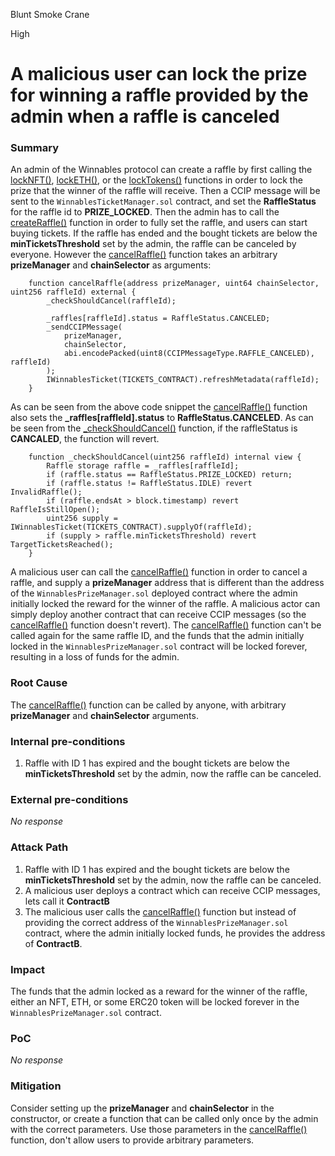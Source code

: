 Blunt Smoke Crane

High

# A malicious user can lock the prize for winning a raffle provided by the admin when a raffle is canceled

### Summary

An admin of the Winnables protocol can create a raffle by first calling the [lockNFT()](https://github.com/sherlock-audit/2024-08-winnables-raffles/blob/main/public-contracts/contracts/WinnablesPrizeManager.sol#L148-L165), [lockETH()](https://github.com/sherlock-audit/2024-08-winnables-raffles/blob/main/public-contracts/contracts/WinnablesPrizeManager.sol#L172-L188), or the [lockTokens()](https://github.com/sherlock-audit/2024-08-winnables-raffles/blob/main/public-contracts/contracts/WinnablesPrizeManager.sol#L196-L213) functions in order to lock the prize that the winner of the raffle will receive. Then a CCIP message will be sent to the ``WinnablesTicketManager.sol`` contract, and set the **RaffleStatus** for the raffle id to **PRIZE_LOCKED**. Then the admin has to call the [createRaffle()](https://github.com/sherlock-audit/2024-08-winnables-raffles/blob/main/public-contracts/contracts/WinnablesTicketManager.sol#L252C5-L274) function in order to fully set the raffle, and users can start buying tickets. If the raffle has ended and the bought tickets are below the **minTicketsThreshold** set by the admin, the raffle can be canceled by everyone. However the [cancelRaffle()](https://github.com/sherlock-audit/2024-08-winnables-raffles/blob/main/public-contracts/contracts/WinnablesTicketManager.sol#L278-L288) function takes an arbitrary **prizeManager** and **chainSelector** as arguments:
```solidity
    function cancelRaffle(address prizeManager, uint64 chainSelector, uint256 raffleId) external {
        _checkShouldCancel(raffleId);

        _raffles[raffleId].status = RaffleStatus.CANCELED;
        _sendCCIPMessage(
            prizeManager,
            chainSelector,
            abi.encodePacked(uint8(CCIPMessageType.RAFFLE_CANCELED), raffleId)
        );
        IWinnablesTicket(TICKETS_CONTRACT).refreshMetadata(raffleId);
    }
```
As can be seen from the above code snippet the [cancelRaffle()](https://github.com/sherlock-audit/2024-08-winnables-raffles/blob/main/public-contracts/contracts/WinnablesTicketManager.sol#L278-L288) function also sets the **_raffles[raffleId].status** to **RaffleStatus.CANCELED**. As can be seen from the [_checkShouldCancel()](https://github.com/sherlock-audit/2024-08-winnables-raffles/blob/main/public-contracts/contracts/WinnablesTicketManager.sol#L434-L441) function, if the raffleStatus is **CANCALED**, the function will revert. 
```solidity
    function _checkShouldCancel(uint256 raffleId) internal view {
        Raffle storage raffle = _raffles[raffleId];
        if (raffle.status == RaffleStatus.PRIZE_LOCKED) return;
        if (raffle.status != RaffleStatus.IDLE) revert InvalidRaffle();
        if (raffle.endsAt > block.timestamp) revert RaffleIsStillOpen();
        uint256 supply = IWinnablesTicket(TICKETS_CONTRACT).supplyOf(raffleId);
        if (supply > raffle.minTicketsThreshold) revert TargetTicketsReached();
    }
```
A malicious user can call the [cancelRaffle()](https://github.com/sherlock-audit/2024-08-winnables-raffles/blob/main/public-contracts/contracts/WinnablesTicketManager.sol#L278-L288) function in order to cancel a raffle, and supply a **prizeManager** address that is different than the address of the ``WinnablesPrizeManager.sol`` deployed contract where the admin initially locked the reward for the winner of the raffle. A malicious actor can simply deploy another contract that can receive CCIP messages (so the [cancelRaffle()](https://github.com/sherlock-audit/2024-08-winnables-raffles/blob/main/public-contracts/contracts/WinnablesTicketManager.sol#L278-L288) function doesn't revert). The  [cancelRaffle()](https://github.com/sherlock-audit/2024-08-winnables-raffles/blob/main/public-contracts/contracts/WinnablesTicketManager.sol#L278-L288) function can't be called again for the same raffle ID, and the funds that the admin initially locked in the ``WinnablesPrizeManager.sol`` contract will be locked forever, resulting in a loss of funds for the admin. 

### Root Cause

The [cancelRaffle()](https://github.com/sherlock-audit/2024-08-winnables-raffles/blob/main/public-contracts/contracts/WinnablesTicketManager.sol#L278-L288) function can be called by anyone, with arbitrary **prizeManager** and **chainSelector** arguments.

### Internal pre-conditions

1. Raffle with ID 1 has expired and the bought tickets are below the **minTicketsThreshold** set by the admin, now the raffle can be canceled.

### External pre-conditions

_No response_

### Attack Path

1. Raffle with ID 1 has expired and the bought tickets are below the **minTicketsThreshold** set by the admin, now the raffle can be canceled.
2. A malicious user deploys a contract which can receive CCIP messages, lets call it **ContractB**
3. The malicious user calls the [cancelRaffle()](https://github.com/sherlock-audit/2024-08-winnables-raffles/blob/main/public-contracts/contracts/WinnablesTicketManager.sol#L278-L288) function but instead of providing the correct address of the ``WinnablesPrizeManager.sol`` contract, where the admin initially locked funds, he provides the address of **ContractB**. 

### Impact

The funds that the admin locked as a reward for the winner of the raffle, either an NFT, ETH, or some ERC20 token will be locked forever in the ``WinnablesPrizeManager.sol`` contract.

### PoC

_No response_

### Mitigation

Consider setting up the **prizeManager** and **chainSelector** in the constructor, or create a function that can be called only once  by the admin with the correct parameters.  Use those parameters in the [cancelRaffle()](https://github.com/sherlock-audit/2024-08-winnables-raffles/blob/main/public-contracts/contracts/WinnablesTicketManager.sol#L278-L288) function, don't allow users to provide arbitrary parameters. 